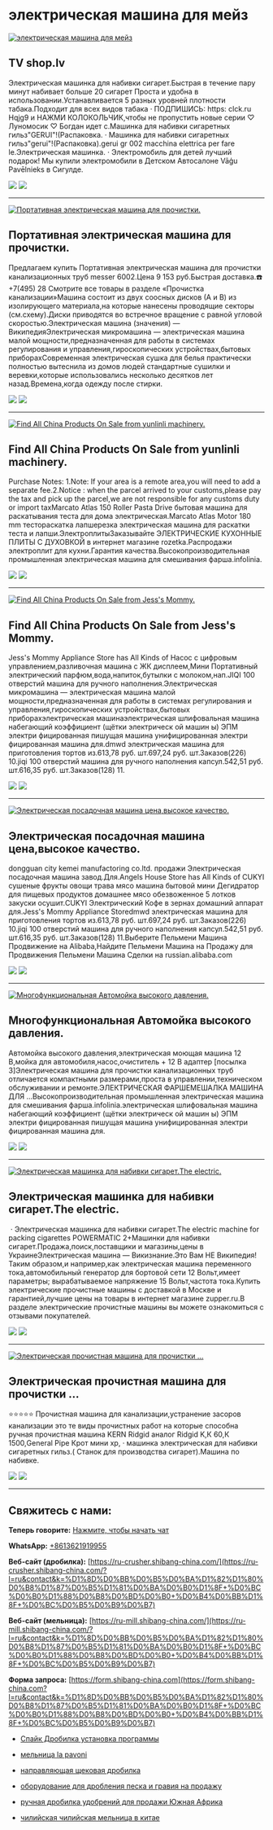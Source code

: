 # электрическая машина для мейз

<a href="https://swt.shibang-china.com/?l=ru&img&k=%D1%8D%D0%BB%D0%B5%D0%BA%D1%82%D1%80%D0%B8%D1%87%D0%B5%D1%81%D0%BA%D0%B0%D1%8F+%D0%BC%D0%B0%D1%88%D0%B8%D0%BD%D0%B0+%D0%B4%D0%BB%D1%8F+%D0%BC%D0%B5%D0%B9%D0%B7" target="_blank">![электрическая машина для мейз](http://static.shibang-china.com/all-800x300/176.jpg)</a>

## TV shop.lv
Электрическая машинка для набивки сигарет.Быстрая в течение пару минут набивает больше 20 сигарет Проста и удобна в использовании.Устанавливается 5 разных уровней плотности табака.Подходит для всех видов табака&nbsp;&#0183;&#32;ПОДПИШИСЬ: https: clck.ru Hqjg9 и НАЖМИ КОЛОКОЛЬЧИК,чтобы не пропустить новые серии ♡ Луномосик ♡ Богдан идет с.Машинка для набивки сигаретных гильз&quot;GERUI&quot;!(Распаковка.&nbsp;&#0183;&#32;Машинка для набивки сигаретных гильз&quot;gerui&quot;!(Распаковка).gerui gr 002 macchina elettrica per fare le.Электрическая машинка.&nbsp;&#0183;&#32;Электромобиль для детей лучший подарок! Мы купили электромобили в Детском Автосалоне Vāģu Pavēlnieks в Сигулде.


<a href="https://whatsapp.shibangsoft.com/WhatsApp.php" target="_blank" title="WhatsApp">![](http://static.shibang-china.com/icon/whatsapp.png)</a> <a href="https://swt.shibang-china.com/?l=ru&icon&k=%D1%8D%D0%BB%D0%B5%D0%BA%D1%82%D1%80%D0%B8%D1%87%D0%B5%D1%81%D0%BA%D0%B0%D1%8F+%D0%BC%D0%B0%D1%88%D0%B8%D0%BD%D0%B0+%D0%B4%D0%BB%D1%8F+%D0%BC%D0%B5%D0%B9%D0%B7" target="_blank">![](http://static.shibang-china.com/icon/chat-ru.png)</a>

---

<a href="https://swt.shibang-china.com/?l=ru&img&k=%D1%8D%D0%BB%D0%B5%D0%BA%D1%82%D1%80%D0%B8%D1%87%D0%B5%D1%81%D0%BA%D0%B0%D1%8F+%D0%BC%D0%B0%D1%88%D0%B8%D0%BD%D0%B0+%D0%B4%D0%BB%D1%8F+%D0%BC%D0%B5%D0%B9%D0%B7" target="_blank">![Портативная электрическая машина для прочистки.](http://static.shibang-china.com/all-800x300/815.jpg)</a>

## Портативная электрическая машина для прочистки.
Предлагаем купить Портативная электрическая машина для прочистки канализационных труб messer 6002.Цена 9 153 руб.Быстрая доставка.☎️ +7(495) 28 Смотрите все товары в разделе &#171;Прочистка канализации&#187;Машина состоит из двух соосных дисков (А и В) из изолирующего материала,на которые нанесены проводящие секторы (см.схему).Диски приводятся во встречное вращение с равной угловой скоростью.Электрическая машина (значения) — ВикипедияЭлектрическая микромашина — электрическая машина малой мощности,предназначенная для работы в системах регулирования и управления,гироскопических устройствах,бытовых приборахСовременная электрическая сушка для белья практически полностью вытеснила из домов людей стандартные сушилки и веревки,которые использовались несколько десятков лет назад.Времена,когда одежду после стирки.


<a href="https://whatsapp.shibangsoft.com/WhatsApp.php" target="_blank" title="WhatsApp">![](http://static.shibang-china.com/icon/whatsapp.png)</a> <a href="https://swt.shibang-china.com/?l=ru&icon&k=%D1%8D%D0%BB%D0%B5%D0%BA%D1%82%D1%80%D0%B8%D1%87%D0%B5%D1%81%D0%BA%D0%B0%D1%8F+%D0%BC%D0%B0%D1%88%D0%B8%D0%BD%D0%B0+%D0%B4%D0%BB%D1%8F+%D0%BC%D0%B5%D0%B9%D0%B7" target="_blank">![](http://static.shibang-china.com/icon/chat-ru.png)</a>

---

<a href="https://swt.shibang-china.com/?l=ru&img&k=%D1%8D%D0%BB%D0%B5%D0%BA%D1%82%D1%80%D0%B8%D1%87%D0%B5%D1%81%D0%BA%D0%B0%D1%8F+%D0%BC%D0%B0%D1%88%D0%B8%D0%BD%D0%B0+%D0%B4%D0%BB%D1%8F+%D0%BC%D0%B5%D0%B9%D0%B7" target="_blank">![Find All China Products On Sale from yunlinli machinery.](http://static.shibang-china.com/all-800x300/272.jpg)</a>

## Find All China Products On Sale from yunlinli machinery.
Purchase Notes: 1.Note: If your area is a remote area,you will need to add a separate fee.2.Notice : when the parcel arrived to your customs,please pay the tax and pick up the parcel,we are not responsible for any customs duty or import taxMarcato Atlas 150 Roller Pasta Drive бытовая машина для раскатывания теста для дома электрическая.Marcato Atlas Motor 180 mm тестораскатка лапшерезка электрическая машина для раскатки теста и лапши.ЭлектроплитыЗаказывайте ЭЛЕКТРИЧЕСКИЕ КУХОННЫЕ ПЛИТЫ С ДУХОВКОЙ в интернет магазине rozetka.Распродажи электроплит для кухни.Гарантия качества.Высокопроизводительная промышленная электрическая машина для смешивания фарша.infolinia.


<a href="https://whatsapp.shibangsoft.com/WhatsApp.php" target="_blank" title="WhatsApp">![](http://static.shibang-china.com/icon/whatsapp.png)</a> <a href="https://swt.shibang-china.com/?l=ru&icon&k=%D1%8D%D0%BB%D0%B5%D0%BA%D1%82%D1%80%D0%B8%D1%87%D0%B5%D1%81%D0%BA%D0%B0%D1%8F+%D0%BC%D0%B0%D1%88%D0%B8%D0%BD%D0%B0+%D0%B4%D0%BB%D1%8F+%D0%BC%D0%B5%D0%B9%D0%B7" target="_blank">![](http://static.shibang-china.com/icon/chat-ru.png)</a>

---

<a href="https://swt.shibang-china.com/?l=ru&img&k=%D1%8D%D0%BB%D0%B5%D0%BA%D1%82%D1%80%D0%B8%D1%87%D0%B5%D1%81%D0%BA%D0%B0%D1%8F+%D0%BC%D0%B0%D1%88%D0%B8%D0%BD%D0%B0+%D0%B4%D0%BB%D1%8F+%D0%BC%D0%B5%D0%B9%D0%B7" target="_blank">![Find All China Products On Sale from Jess's Mommy.](http://static.shibang-china.com/all-800x300/1471.jpg)</a>

## Find All China Products On Sale from Jess's Mommy.
Jess's Mommy Appliance Store has All Kinds of Насос с цифровым управлением,разливочная машина с ЖК дисплеем,Мини Портативный электрический парфюм,вода,напиток,бутылки с молоком,нап.JIQI 100 отверстий машина для ручного наполнения.Электрическая микромашина — электрическая машина малой мощности,предназначенная для работы в системах регулирования и управления,гироскопических устройствах,бытовых приборахэлектрическая машинаэлектрическая шлифовальная машина набегающий коэффициент (щётки электрическ ой машин ы) ЭПМ электри фицированная пишущая машина унифицированная электри фицированная машина для.dmwd электрическая машина для приготовления тортов из.613,78 руб. шт.697,24 руб. шт.Заказов(226) 10.jiqi 100 отверстий машина для ручного наполнения капсул.542,51 руб. шт.616,35 руб. шт.Заказов(128) 11.


<a href="https://whatsapp.shibangsoft.com/WhatsApp.php" target="_blank" title="WhatsApp">![](http://static.shibang-china.com/icon/whatsapp.png)</a> <a href="https://swt.shibang-china.com/?l=ru&icon&k=%D1%8D%D0%BB%D0%B5%D0%BA%D1%82%D1%80%D0%B8%D1%87%D0%B5%D1%81%D0%BA%D0%B0%D1%8F+%D0%BC%D0%B0%D1%88%D0%B8%D0%BD%D0%B0+%D0%B4%D0%BB%D1%8F+%D0%BC%D0%B5%D0%B9%D0%B7" target="_blank">![](http://static.shibang-china.com/icon/chat-ru.png)</a>

---

<a href="https://swt.shibang-china.com/?l=ru&img&k=%D1%8D%D0%BB%D0%B5%D0%BA%D1%82%D1%80%D0%B8%D1%87%D0%B5%D1%81%D0%BA%D0%B0%D1%8F+%D0%BC%D0%B0%D1%88%D0%B8%D0%BD%D0%B0+%D0%B4%D0%BB%D1%8F+%D0%BC%D0%B5%D0%B9%D0%B7" target="_blank">![Электрическая посадочная машина цена,высокое качество.](http://static.shibang-china.com/all-800x300/870.jpg)</a>

## Электрическая посадочная машина цена,высокое качество.
dongguan city kemei manufactoring co.ltd. продажи Электрическая посадочная машина завод.Для.Angels House Store has All Kinds of CUKYI сушеные фрукты овощи трава мясо машина бытовой мини Дегидратор для пищевых продуктов домашнее мясо обезвоженное 5 лотков закуски осушит.CUKYI Электрический Кофе в зернах домашний аппарат для.Jess's Mommy Appliance Storedmwd электрическая машина для приготовления тортов из.613,78 руб. шт.697,24 руб. шт.Заказов(226) 10.jiqi 100 отверстий машина для ручного наполнения капсул.542,51 руб. шт.616,35 руб. шт.Заказов(128) 11.Выберите Пельмени Машина Продвижение на Alibaba,Найдите Пельмени Машина на Продажу для Продвижения Пельмени Машина Сделки на russian.alibaba.com


<a href="https://whatsapp.shibangsoft.com/WhatsApp.php" target="_blank" title="WhatsApp">![](http://static.shibang-china.com/icon/whatsapp.png)</a> <a href="https://swt.shibang-china.com/?l=ru&icon&k=%D1%8D%D0%BB%D0%B5%D0%BA%D1%82%D1%80%D0%B8%D1%87%D0%B5%D1%81%D0%BA%D0%B0%D1%8F+%D0%BC%D0%B0%D1%88%D0%B8%D0%BD%D0%B0+%D0%B4%D0%BB%D1%8F+%D0%BC%D0%B5%D0%B9%D0%B7" target="_blank">![](http://static.shibang-china.com/icon/chat-ru.png)</a>

---

<a href="https://swt.shibang-china.com/?l=ru&img&k=%D1%8D%D0%BB%D0%B5%D0%BA%D1%82%D1%80%D0%B8%D1%87%D0%B5%D1%81%D0%BA%D0%B0%D1%8F+%D0%BC%D0%B0%D1%88%D0%B8%D0%BD%D0%B0+%D0%B4%D0%BB%D1%8F+%D0%BC%D0%B5%D0%B9%D0%B7" target="_blank">![Многофункциональная Автомойка высокого давления.](http://static.shibang-china.com/all-800x300/1111.jpg)</a>

## Многофункциональная Автомойка высокого давления.
Автомойка высокого давления,электрическая моющая машина 12 В,мойка для автомобиля,насос,очиститель + 12 В адаптер [посылка 3]Электрическая машина для прочистки канализационных труб отличается компактными размерами,проста в управлении,техническом обслуживании и ремонте.ЭЛЕКТРИЧЕСКАЯ ФАРШЕМЕШАЛКА МАШИНА ДЛЯ …Высокопроизводительная промышленная электрическая машина для смешивания фарша.infolinia.электрическая шлифовальная машина набегающий коэффициент (щётки электрическ ой машин ы) ЭПМ электри фицированная пишущая машина унифицированная электри фицированная машина для.


<a href="https://whatsapp.shibangsoft.com/WhatsApp.php" target="_blank" title="WhatsApp">![](http://static.shibang-china.com/icon/whatsapp.png)</a> <a href="https://swt.shibang-china.com/?l=ru&icon&k=%D1%8D%D0%BB%D0%B5%D0%BA%D1%82%D1%80%D0%B8%D1%87%D0%B5%D1%81%D0%BA%D0%B0%D1%8F+%D0%BC%D0%B0%D1%88%D0%B8%D0%BD%D0%B0+%D0%B4%D0%BB%D1%8F+%D0%BC%D0%B5%D0%B9%D0%B7" target="_blank">![](http://static.shibang-china.com/icon/chat-ru.png)</a>

---

<a href="https://swt.shibang-china.com/?l=ru&img&k=%D1%8D%D0%BB%D0%B5%D0%BA%D1%82%D1%80%D0%B8%D1%87%D0%B5%D1%81%D0%BA%D0%B0%D1%8F+%D0%BC%D0%B0%D1%88%D0%B8%D0%BD%D0%B0+%D0%B4%D0%BB%D1%8F+%D0%BC%D0%B5%D0%B9%D0%B7" target="_blank">![Электрическая машинка для набивки сигарет.The electric.](http://static.shibang-china.com/all-800x300/1055.jpg)</a>

## Электрическая машинка для набивки сигарет.The electric.
&nbsp;&#0183;&#32;Электрическая машинка для набивки сигарет.The electric machine for packing cigarettes POWERMATIC 2+Машинки для набивки сигарет.Продажа,поиск,поставщики и магазины,цены в УкраинеЭлектрическая машина — Викизнание.Это Вам НЕ Википедия!Таким образом,и например,как электрическая машина переменного тока,автомобильный генератор для бортовой сети 12 Вольт,имеет параметры; вырабатываемое напряжение 15 Вольт,частота тока.Купить электрические прочистные машины с доставкой в Москве и гарантией,лучшие цены на товары в интернет магазине zupper.ru.В разделе электрические прочистные машины вы можете ознакомиться с отзывами покупателей.


<a href="https://whatsapp.shibangsoft.com/WhatsApp.php" target="_blank" title="WhatsApp">![](http://static.shibang-china.com/icon/whatsapp.png)</a> <a href="https://swt.shibang-china.com/?l=ru&icon&k=%D1%8D%D0%BB%D0%B5%D0%BA%D1%82%D1%80%D0%B8%D1%87%D0%B5%D1%81%D0%BA%D0%B0%D1%8F+%D0%BC%D0%B0%D1%88%D0%B8%D0%BD%D0%B0+%D0%B4%D0%BB%D1%8F+%D0%BC%D0%B5%D0%B9%D0%B7" target="_blank">![](http://static.shibang-china.com/icon/chat-ru.png)</a>

---

<a href="https://swt.shibang-china.com/?l=ru&img&k=%D1%8D%D0%BB%D0%B5%D0%BA%D1%82%D1%80%D0%B8%D1%87%D0%B5%D1%81%D0%BA%D0%B0%D1%8F+%D0%BC%D0%B0%D1%88%D0%B8%D0%BD%D0%B0+%D0%B4%D0%BB%D1%8F+%D0%BC%D0%B5%D0%B9%D0%B7" target="_blank">![Электрическая прочистная машина для прочистки …](http://static.shibang-china.com/all-800x300/290.jpg)</a>

## Электрическая прочистная машина для прочистки …
⭐⭐⭐⭐⭐ Прочистная машина для канализации,устранение засоров канализации это те виды прочистных работ на которые способна ручная прочиcтная машина KERN Ridgid аналог Ridgid K,К 60,К 1500,General Pipe Крот мини хр,&nbsp;&#0183;&#32;машинка электрическая для набивки сигаретных гильз.( Станок для производства сигарет).Машина по набивке.

<a href="https://whatsapp.shibangsoft.com/WhatsApp.php" target="_blank" title="WhatsApp">![](http://static.shibang-china.com/icon/whatsapp.png)</a> <a href="https://swt.shibang-china.com/?l=ru&icon&k=%D1%8D%D0%BB%D0%B5%D0%BA%D1%82%D1%80%D0%B8%D1%87%D0%B5%D1%81%D0%BA%D0%B0%D1%8F+%D0%BC%D0%B0%D1%88%D0%B8%D0%BD%D0%B0+%D0%B4%D0%BB%D1%8F+%D0%BC%D0%B5%D0%B9%D0%B7" target="_blank">![](http://static.shibang-china.com/icon/chat-ru.png)</a>

---
## Свяжитесь с нами:

**Теперь говорите:** [Нажмите, чтобы начать чат](https://swt.shibang-china.com?l=ru&contact&k=%D1%8D%D0%BB%D0%B5%D0%BA%D1%82%D1%80%D0%B8%D1%87%D0%B5%D1%81%D0%BA%D0%B0%D1%8F+%D0%BC%D0%B0%D1%88%D0%B8%D0%BD%D0%B0+%D0%B4%D0%BB%D1%8F+%D0%BC%D0%B5%D0%B9%D0%B7)

**WhatsApp:**  [+8613621919955](https://whatsapp.shibangsoft.com/WhatsApp.php)

**Веб-сайт (дробилка):** [https://ru-crusher.shibang-china.com/](https://ru-crusher.shibang-china.com/?l=ru&contact&k=%D1%8D%D0%BB%D0%B5%D0%BA%D1%82%D1%80%D0%B8%D1%87%D0%B5%D1%81%D0%BA%D0%B0%D1%8F+%D0%BC%D0%B0%D1%88%D0%B8%D0%BD%D0%B0+%D0%B4%D0%BB%D1%8F+%D0%BC%D0%B5%D0%B9%D0%B7)

**Веб-сайт (мельница):** [https://ru-mill.shibang-china.com/](https://ru-mill.shibang-china.com/?l=ru&contact&k=%D1%8D%D0%BB%D0%B5%D0%BA%D1%82%D1%80%D0%B8%D1%87%D0%B5%D1%81%D0%BA%D0%B0%D1%8F+%D0%BC%D0%B0%D1%88%D0%B8%D0%BD%D0%B0+%D0%B4%D0%BB%D1%8F+%D0%BC%D0%B5%D0%B9%D0%B7)

**Форма запроса:** [https://form.shibang-china.com](https://form.shibang-china.com?l=ru&contact&k=%D1%8D%D0%BB%D0%B5%D0%BA%D1%82%D1%80%D0%B8%D1%87%D0%B5%D1%81%D0%BA%D0%B0%D1%8F+%D0%BC%D0%B0%D1%88%D0%B8%D0%BD%D0%B0+%D0%B4%D0%BB%D1%8F+%D0%BC%D0%B5%D0%B9%D0%B7)

* [Спайк Дробилка установка программы](../135/%D0%A1%D0%BF%D0%B0%D0%B9%D0%BA%20%D0%94%D1%80%D0%BE%D0%B1%D0%B8%D0%BB%D0%BA%D0%B0%20%D1%83%D1%81%D1%82%D0%B0%D0%BD%D0%BE%D0%B2%D0%BA%D0%B0%20%D0%BF%D1%80%D0%BE%D0%B3%D1%80%D0%B0%D0%BC%D0%BC%D1%8B.md)

* [мельница la pavoni](../133/%D0%BC%D0%B5%D0%BB%D1%8C%D0%BD%D0%B8%D1%86%D0%B0%20la%20pavoni.md)

* [направляющая щековая дробилка](../134/%D0%BD%D0%B0%D0%BF%D1%80%D0%B0%D0%B2%D0%BB%D1%8F%D1%8E%D1%89%D0%B0%D1%8F%20%D1%89%D0%B5%D0%BA%D0%BE%D0%B2%D0%B0%D1%8F%20%D0%B4%D1%80%D0%BE%D0%B1%D0%B8%D0%BB%D0%BA%D0%B0.md)

* [оборудование для дробления песка и гравия на продажу](../133/%D0%BE%D0%B1%D0%BE%D1%80%D1%83%D0%B4%D0%BE%D0%B2%D0%B0%D0%BD%D0%B8%D0%B5%20%D0%B4%D0%BB%D1%8F%20%D0%B4%D1%80%D0%BE%D0%B1%D0%BB%D0%B5%D0%BD%D0%B8%D1%8F%20%D0%BF%D0%B5%D1%81%D0%BA%D0%B0%20%D0%B8%20%D0%B3%D1%80%D0%B0%D0%B2%D0%B8%D1%8F%20%D0%BD%D0%B0%20%D0%BF%D1%80%D0%BE%D0%B4%D0%B0%D0%B6%D1%83.md)

* [ручная дробилка удобрений для продажи Южная Африка](../132/%D1%80%D1%83%D1%87%D0%BD%D0%B0%D1%8F%20%D0%B4%D1%80%D0%BE%D0%B1%D0%B8%D0%BB%D0%BA%D0%B0%20%D1%83%D0%B4%D0%BE%D0%B1%D1%80%D0%B5%D0%BD%D0%B8%D0%B9%20%D0%B4%D0%BB%D1%8F%20%D0%BF%D1%80%D0%BE%D0%B4%D0%B0%D0%B6%D0%B8%20%D0%AE%D0%B6%D0%BD%D0%B0%D1%8F%20%D0%90%D1%84%D1%80%D0%B8%D0%BA%D0%B0.md)

* [чилийская чилийская мельница в китае](../132/%D1%87%D0%B8%D0%BB%D0%B8%D0%B9%D1%81%D0%BA%D0%B0%D1%8F%20%D1%87%D0%B8%D0%BB%D0%B8%D0%B9%D1%81%D0%BA%D0%B0%D1%8F%20%D0%BC%D0%B5%D0%BB%D1%8C%D0%BD%D0%B8%D1%86%D0%B0%20%D0%B2%20%D0%BA%D0%B8%D1%82%D0%B0%D0%B5.md)